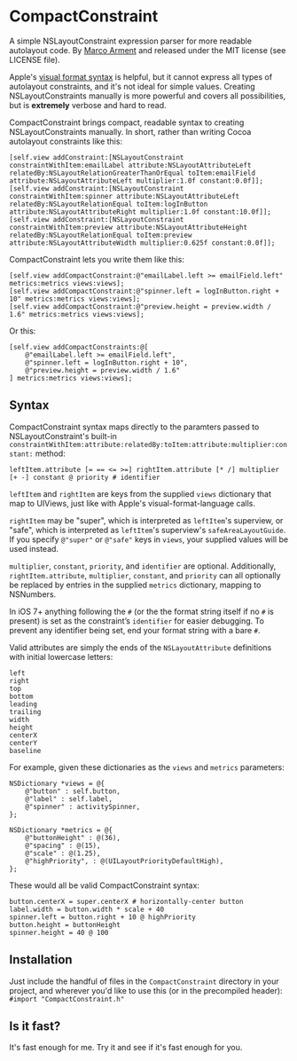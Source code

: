 CompactConstraint
=================

A simple NSLayoutConstraint expression parser for more readable autolayout code. By [Marco Arment](http://www.marco.org/) and released under the MIT license (see LICENSE file).

Apple's [visual format syntax](https://developer.apple.com/library/ios/documentation/userexperience/conceptual/AutolayoutPG/VisualFormatLanguage/VisualFormatLanguage.html) is helpful, but it cannot express all types of autolayout constraints, and it's not ideal for simple values. Creating NSLayoutConstraints manually is more powerful and covers all possibilities, but is __extremely__ verbose and hard to read.

CompactConstraint brings compact, readable syntax to creating NSLayoutConstraints manually. In short, rather than writing Cocoa autolayout constraints like this:

```obj-c
[self.view addConstraint:[NSLayoutConstraint constraintWithItem:emailLabel attribute:NSLayoutAttributeLeft relatedBy:NSLayoutRelationGreaterThanOrEqual toItem:emailField attribute:NSLayoutAttributeLeft multiplier:1.0f constant:0.0f]];
[self.view addConstraint:[NSLayoutConstraint constraintWithItem:spinner attribute:NSLayoutAttributeLeft relatedBy:NSLayoutRelationEqual toItem:logInButton attribute:NSLayoutAttributeRight multiplier:1.0f constant:10.0f]];
[self.view addConstraint:[NSLayoutConstraint constraintWithItem:preview attribute:NSLayoutAttributeHeight relatedBy:NSLayoutRelationEqual toItem:preview attribute:NSLayoutAttributeWidth multiplier:0.625f constant:0.0f]];
```

CompactConstraint lets you write them like this:

```obj-c
[self.view addCompactConstraint:@"emailLabel.left >= emailField.left" metrics:metrics views:views];
[self.view addCompactConstraint:@"spinner.left = logInButton.right + 10" metrics:metrics views:views];
[self.view addCompactConstraint:@"preview.height = preview.width / 1.6" metrics:metrics views:views];
```

Or this:

```obj-c
[self.view addCompactConstraints:@[
    @"emailLabel.left >= emailField.left",
    @"spinner.left = logInButton.right + 10",
    @"preview.height = preview.width / 1.6"
] metrics:metrics views:views];
```

## Syntax

CompactConstraint syntax maps directly to the paramters passed to NSLayoutConstraint's built-in `constraintWithItem:attribute:relatedBy:toItem:attribute:multiplier:constant:` method:

    leftItem.attribute [= == <= >=] rightItem.attribute [* /] multiplier [+ -] constant @ priority # identifier

`leftItem` and `rightItem` are keys from the supplied `views` dictionary that map to UIViews, just like with Apple's visual-format-language calls.

`rightItem` may be "super", which is interpreted as `leftItem`'s superview, or "safe", which is interpreted as `leftItem`'s superview's `safeAreaLayoutGuide`. If you specify `@"super"` or `@"safe"` keys in `views`, your supplied values will be used instead.

`multiplier`, `constant`, `priority`, and `identifier` are optional. Additionally, `rightItem.attribute`, `multiplier`, `constant`, and `priority` can all optionally be replaced by entries in the supplied `metrics` dictionary, mapping to NSNumbers.

In iOS 7+ anything following the `#` (or the the format string itself if no `#` is present) is set as the constraint’s `identifier` for easier debugging. To prevent any identifier being set, end your format string with a bare `#`.

Valid attributes are simply the ends of the `NSLayoutAttribute` definitions with initial lowercase letters:

```
left
right
top
bottom
leading
trailing
width
height
centerX
centerY
baseline
```

For example, given these dictionaries as the `views` and `metrics` parameters:

```obj-c
NSDictionary *views = @{
    @"button" : self.button,
    @"label" : self.label,
    @"spinner" : activitySpinner,
};

NSDictionary *metrics = @{
    @"buttonHeight" : @(36),
    @"spacing" : @(15),
    @"scale" : @(1.25),
    @"highPriority", : @(UILayoutPriorityDefaultHigh),
};
```

These would all be valid CompactConstraint syntax:

```
button.centerX = super.centerX # horizontally-center button
label.width = button.width * scale + 40
spinner.left = button.right + 10 @ highPriority
button.height = buttonHeight
spinner.height = 40 @ 100
```

## Installation

Just include the handful of files in the `CompactConstraint` directory in your project, and wherever you'd like to use this (or in the precompiled header): `#import "CompactConstraint.h"`

## Is it fast?

It's fast enough for me. Try it and see if it's fast enough for you.
